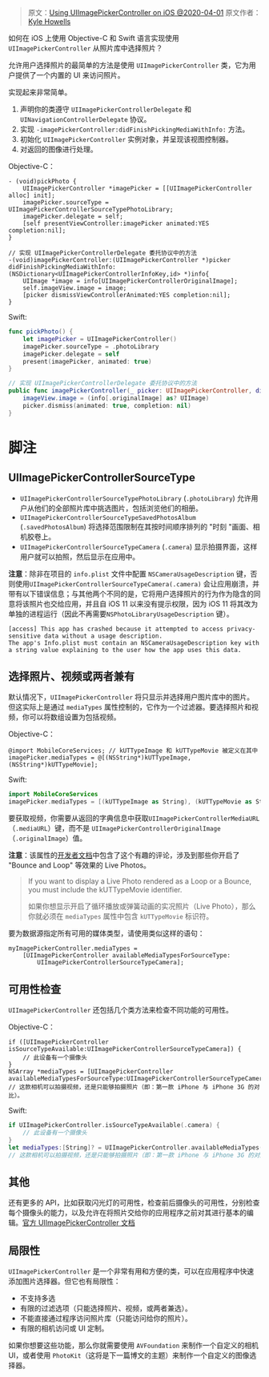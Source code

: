 > 原文：[Using UIImagePickerController on iOS @2020-04-01](https://ikyle.me/blog/2020/uiimagepickercontroller)
> 原文作者：[Kyle Howells](https://ikyle.me/)

如何在 iOS 上使用 Objective-C 和 Swift 语言实现使用 `UIImagePickerController` 从照片库中选择照片？

允许用户选择照片的最简单的方法是使用 `UIImagePickerController` 类，它为用户提供了一个内置的 UI 来访问照片。

实现起来非常简单。

1. 声明你的类遵守 `UIImagePickerControllerDelegate` 和 `UINavigationControllerDelegate` 协议。
2. 实现 `-imagePickerController:didFinishPickingMediaWithInfo:` 方法。
3. 初始化  `UIImagePickerController`  实例对象，并呈现该视图控制器。
4. 对返回的图像进行处理。

Objective-C：

```objc
- (void)pickPhoto {
    UIImagePickerController *imagePicker = [[UIImagePickerController alloc] init];
    imagePicker.sourceType = UIImagePickerControllerSourceTypePhotoLibrary;
    imagePicker.delegate = self;
    [self presentViewController:imagePicker animated:YES completion:nil];
}

// 实现 UIImagePickerControllerDelegate 委托协议中的方法
-(void)imagePickerController:(UIImagePickerController *)picker didFinishPickingMediaWithInfo:(NSDictionary<UIImagePickerControllerInfoKey,id> *)info{
    UIImage *image = info[UIImagePickerControllerOriginalImage];
    self.imageView.image = image;
    [picker dismissViewControllerAnimated:YES completion:nil];
}
```

Swift:

```swift
func pickPhoto() {
    let imagePicker = UIImagePickerController()
    imagePicker.sourceType = .photoLibrary
    imagePicker.delegate = self
    present(imagePicker, animated: true)
}

// 实现 UIImagePickerControllerDelegate 委托协议中的方法
public func imagePickerController(_ picker: UIImagePickerController, didFinishPickingMediaWithInfo info: [UIImagePickerController.InfoKey: Any])
    imageView.image = (info[.originalImage] as? UIImage)
    picker.dismiss(animated: true, completion: nil)
}
```



# 脚注

## UIImagePickerControllerSourceType

* `UIImagePickerControllerSourceTypePhotoLibrary` (`.photoLibrary`) 允许用户从他们的全部照片库中挑选图片，包括浏览他们的相册。
* `UIImagePickerControllerSourceTypeSavedPhotosAlbum` (`.savedPhotosAlbum`) 将选择范围限制在其按时间顺序排列的 "时刻 "画面、相机胶卷上。
* `UIImagePickerControllerSourceTypeCamera` (`.camera`) 显示拍摄界面，这样用户就可以拍照，然后显示在应用中。

**注意**：除非在项目的 `info.plist` 文件中配置 `NSCameraUsageDescription` 键，否则使用`UIImagePickerControllerSourceTypeCamera(.camera)` 会让应用崩溃，并带有以下错误信息；与其他两个不同的是，它将用户选择照片的行为作为隐含的同意将该照片也交给应用，并且自 iOS 11 以来没有提示权限，因为 iOS 11 将其改为单独的进程运行（因此不再需要`NSPhotoLibraryUsageDescription` 键）。

```
[access] This app has crashed because it attempted to access privacy-sensitive data without a usage description.
The app's Info.plist must contain an NSCameraUsageDescription key with a string value explaining to the user how the app uses this data.
```

## 选择照片、视频或两者兼有

默认情况下，`UIImagePickerController` 将只显示并选择用户图片库中的图片。但这实际上是通过 `mediaTypes` 属性控制的，它作为一个过滤器。要选择照片和视频，你可以将数组设置为包括视频。

Objective-C：

```objc
@import MobileCoreServices; // kUTTypeImage 和 kUTTypeMovie 被定义在其中
imagePicker.mediaTypes = @[(NSString*)kUTTypeImage, (NSString*)kUTTypeMovie];
```

Swift:

```swift
import MobileCoreServices
imagePicker.mediaTypes = [(kUTTypeImage as String), (kUTTypeMovie as String)]
```

要获取视频，你需要从返回的字典信息中获取`UIImagePickerControllerMediaURL`（`.mediaURL`）键，而不是 `UIImagePickerControllerOriginalImage`（`.originalImage`）值。

**注意**：该属性的[开发者文档](https://developer.apple.com/documentation/uikit/uiimagepickercontroller/1619173-mediatypes?language=objc)中包含了这个有趣的评论，涉及到那些你开启了 "Bounce and Loop" 等效果的 Live Photos。

> If you want to display a Live Photo rendered as a Loop or a Bounce, you must include the kUTTypeMovie identifier.
>
> 如果你想显示开启了循环播放或弹簧动画的实况照片（Live Photo），那么你就必须在 `mediaTypes` 属性中包含 `kUTTypeMovie` 标识符。

要为数据源指定所有可用的媒体类型，请使用类似这样的语句：

```objc
myImagePickerController.mediaTypes =
    [UIImagePickerController availableMediaTypesForSourceType:
        UIImagePickerControllerSourceTypeCamera];
```

## 可用性检查

`UIImagePickerController` 还包括几个类方法来检查不同功能的可用性。

Objective-C：

```objc
if ([UIImagePickerController isSourceTypeAvailable:UIImagePickerControllerSourceTypeCamera]) {
    // 此设备有一个摄像头
}
NSArray *mediaTypes = [UIImagePickerController availableMediaTypesForSourceType:UIImagePickerControllerSourceTypeCamera];
// 这款相机可以拍摄视频，还是只能够拍摄照片（即：第一款 iPhone 与 iPhone 3G 的对比）。
```

Swift:

```Swift
if UIImagePickerController.isSourceTypeAvailable(.camera) {
    // 此设备有一个摄像头
}
let mediaTypes:[String]? = UIImagePickerController.availableMediaTypes(for: .camera)
// 这款相机可以拍摄视频，还是只能够拍摄照片（即：第一款 iPhone 与 iPhone 3G 的对比）。
```

## 其他

还有更多的 API，比如获取闪光灯的可用性，检查前后摄像头的可用性，分别检查每个摄像头的能力，以及允许在将照片交给你的应用程序之前对其进行基本的编辑。[官方 UIImagePickerController 文档](https://developer.apple.com/documentation/uikit/uiimagepickercontroller?language=objc)

## 局限性

`UIImagePickerController` 是一个非常有用和方便的类，可以在应用程序中快速添加图片选择器。但它也有局限性：

* 不支持多选
* 有限的过滤选项（只能选择照片、视频，或两者兼选）。
* 不能直接通过程序访问照片库（只能访问给你的照片）。
* 有限的相机访问或 UI 定制。

如果你想要这些功能，那么你就需要使用 `AVFoundation` 来制作一个自定义的相机 UI，或者使用 `PhotoKit`（这将是下一篇博文的主题）来制作一个自定义的图像选择器。